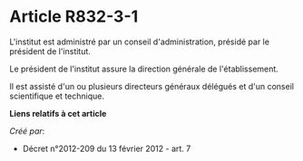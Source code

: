 # Article R832-3-1

L'institut est administré par un conseil d'administration, présidé par le président de l'institut.

Le président de l'institut assure la direction générale de l'établissement.

Il est assisté d'un ou plusieurs directeurs généraux délégués et d'un conseil scientifique et technique.

**Liens relatifs à cet article**

_Créé par_:

  - Décret n°2012-209 du 13 février 2012 - art. 7
